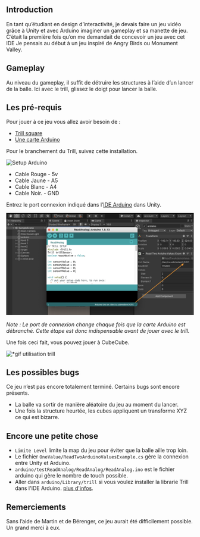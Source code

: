 ## Introduction
En tant qu’étudiant en design d’interactivité, je devais faire un jeu vidéo grâce à Unity et avec Arduino imaginer un gameplay et sa manette de jeu. C’était la première fois qu’on me demandait de concevoir un jeu avec cet IDE Je pensais au début à un jeu inspiré de Angry Birds ou Monument Valley. 

## Gameplay
Au niveau du gameplay, il suffit de détruire les structures à l’aide d’un lancer de la balle. Ici avec le trill, glissez le doigt pour lancer la balle. 

## Les pré-requis
Pour jouer à ce jeu vous allez avoir besoin de :
- [Trill square](http://shop.bela.io/products/trill-square)
- [Une carte Arduino](https://store.arduino.cc/arduino-uno-rev3)

Pour le branchement du Trill, suivez cette installation.

![Setup Arduino](md/img/Arduino-setup.jpg)

- Cable Rouge - 5v
- Cable Jaune - A5
- Cable Blanc - A4 
- Cable Noir. - GND

Entrez le port connexion indiqué dans l’[IDE Arduino](https://www.arduino.cc/en/software) dans Unity. 

![Port de connexion arduino](md/img/port-connexion.png)

*Note : Le port de connexion change chaque fois que la carte Arduino est débranché. Cette étape est donc indispensable avant de jouer avec le trill.*

Une fois ceci fait, vous pouvez jouer à CubeCube. 

![*gif utilisation trill](md/img/play.png)

## Les possibles bugs
Ce jeu n’est pas encore totalement terminé. Certains bugs sont encore présents. 
- La balle va sortir de manière aléatoire du jeu au moment du lancer. 
- Une fois la structure heurtée, les cubes appliquent un transforme XYZ ce qui est bizarre.

## Encore une petite chose
- ```Limite Level``` limite la map du jeu pour éviter que la balle aille trop loin. 
- Le fichier ```OneValue/ReadTwoArduinoValuesExample.cs``` gère la connexion entre Unity et Arduino.
- ```arduino/testReadAnalog/ReadAnalog/ReadAnalog.ino``` est le fichier arduino qui gère le nombre de touch possible.
- Aller dans ```arduino/Library/trill``` si vous voulez installer la librarie Trill dans l'IDE Arduino. [plus d'infos](https://www.arduino.cc/en/guide/libraries).

## Remerciements 
Sans l’aide de Martin et de Bérenger, ce jeu aurait été  difficilement possible. Un grand merci à eux. 





